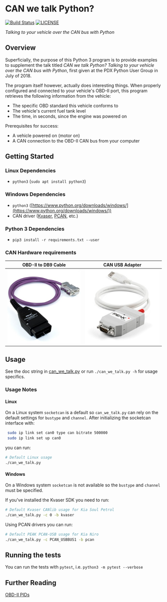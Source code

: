 # CAN we talk Python?
[![Build Status](https://travis-ci.org/shnewto/can-we-talk.svg?branch=master)](https://travis-ci.org/shnewto/can-we-talk)
[![LICENSE](https://img.shields.io/badge/license-MIT-blue.svg)](LICENSE)

_Talking to your vehicle over the CAN bus with Python_

## Overview

Superficially, the purpose of this Python 3 program is to provide examples to supplement the
talk titled _CAN we talk Python? Talking to your vehicle over the CAN bus with Python_, first
given at the PDX Python User Group in July of 2018.

The program itself however, actually does interesting things. When properly configured and connected
to your vehicle's OBD-II port, this program retrieves the following information from the vehicle:

* The specific OBD standard this vehicle conforms to
* The vehicle's current fuel tank level
* The time, in seconds, since the engine was powered on

Prerequisites for success:

* A vehicle powered on (motor on)
* A CAN connection to the OBD-II CAN bus from your computer

## Getting Started

### Linux Dependencies

* `python3` (`sudo apt install python3`)

### Windows Dependencies

* `python3` ([https://www.python.org/downloads/windows/](https://www.python.org/downloads/windows/))
* CAN driver ([Kvaser](https://www.kvaser.com/developer/canlib-sdk/), [PCAN](https://www.peak-system.com/PCAN-USB.199.0.html?&L=1), etc.)

### Python 3 Dependencies

* `pip3 install -r requirements.txt --user`

### CAN Hardware requirements

| OBD-II to DB9 Cable | CAN USB Adapter |
|---|---|
| [<img src="assets/obd_to_db9.jpg">](https://gridconnect.com/obd2-cable.html) | [<img src="assets/peak_can_usb.jpg">](https://gridconnect.com/can-usb.html) |

<!-- ### Alternatively...

| _Serial_ Diagnostics Kit |
|---|
| [<img src="assets/diagnostics_kit.jpg">](https://www.sparkfun.com/products/10769) | -->

## Usage

See the doc string in [can_we_talk.py](can_we_talk.py) or run `./can_we_talk.py -h` for usage
specifics.

### Usage Notes

#### Linux

On a Linux system `socketcan` is a default so `can_we_talk.py` can rely on the default settings
for `bustype` and `channel`. After initializing the socketcan interface with:

```bash
 sudo ip link set can0 type can bitrate 500000
 sudo ip link set up can0
```

you can run:

```bash
# Default Linux usage
./can_we_talk.py
```

#### Windows

On a Windows system `socketcan` is not available so the `bustype` and `channel` must be specified.

If you've installed the Kvaser SDK you need to run:

```bash
# Default Kvaser CANlib usage for Kia Soul Petrol
./can_we_talk.py -c 0 -b kvaser
```

Using PCAN drivers you can run:

```bash
# Default PEAK PCAN-USB usage for Kia Niro
./can_we_talk.py -c PCAN_USBBUS1 -b pcan
```

## Running the tests

You can run the tests with `pytest`, i.e. `python3 -m pytest --verbose`

## Further Reading

[OBD-II PIDs](https://en.wikipedia.org/wiki/OBD-II_PIDs)
